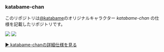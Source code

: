 ### katabame-chan
このリポジトリは[@katabame](https://twitter.com/katabame)のオリジナルキャラクター _katabame-chan_ の仕様を記載したリポジトリです。

[![](https://img.shields.io/badge/現行バージョン-1.2-lightgrey.svg?style=for-the-badge)](https://github.com/katabame/katabame-chan/releases)
[![](https://img.shields.io/badge/ライセンス-CC%20BY--NC--SA%204.0-lightgrey.svg?style=for-the-badge)](license.md)

[▶ katabame-chanの詳細仕様を見る](katabame-chan.md)  

